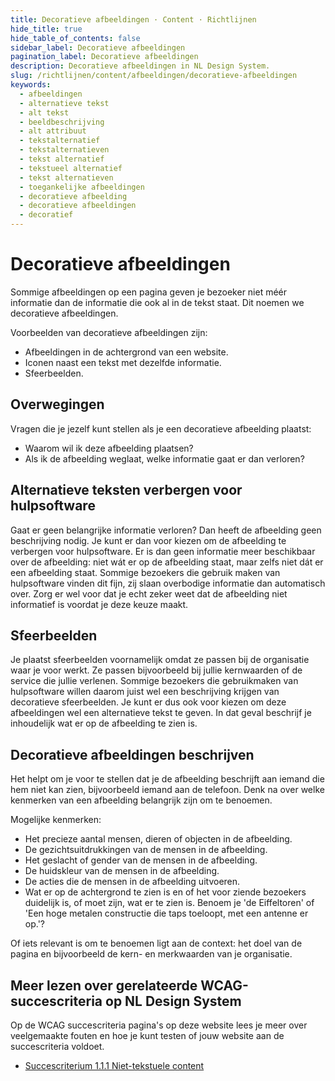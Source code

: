 ```yaml
---
title: Decoratieve afbeeldingen · Content · Richtlijnen
hide_title: true
hide_table_of_contents: false
sidebar_label: Decoratieve afbeeldingen
pagination_label: Decoratieve afbeeldingen
description: Decoratieve afbeeldingen in NL Design System.
slug: /richtlijnen/content/afbeeldingen/decoratieve-afbeeldingen
keywords:
  - afbeeldingen
  - alternatieve tekst
  - alt tekst
  - beeldbeschrijving
  - alt attribuut
  - tekstalternatief
  - tekstalternatieven
  - tekst alternatief
  - tekstueel alternatief
  - tekst alternatieven
  - toegankelijke afbeeldingen
  - decoratieve afbeelding
  - decoratieve afbeeldingen
  - decoratief
---
```


# Decoratieve afbeeldingen

Sommige afbeeldingen op een pagina geven je bezoeker niet méér informatie dan de informatie die ook al in de tekst staat. Dit noemen we decoratieve afbeeldingen.

Voorbeelden van decoratieve afbeeldingen zijn:

- Afbeeldingen in de achtergrond van een website.
- Iconen naast een tekst met dezelfde informatie.
- Sfeerbeelden.

## Overwegingen

Vragen die je jezelf kunt stellen als je een decoratieve afbeelding plaatst:

- Waarom wil ik deze afbeelding plaatsen?
- Als ik de afbeelding weglaat, welke informatie gaat er dan verloren?

## Alternatieve teksten verbergen voor hulpsoftware

Gaat er geen belangrijke informatie verloren? Dan heeft de afbeelding geen beschrijving nodig. Je kunt er dan voor kiezen om de afbeelding te verbergen voor hulpsoftware. Er is dan geen informatie meer beschikbaar over de afbeelding: niet wát er op de afbeelding staat, maar zelfs niet dát er een afbeelding staat. Sommige bezoekers die gebruik maken van hulpsoftware vinden dit fijn, zij slaan overbodige informatie dan automatisch over. Zorg er wel voor dat je echt zeker weet dat de afbeelding niet informatief is voordat je deze keuze maakt.

## Sfeerbeelden

Je plaatst sfeerbeelden voornamelijk omdat ze passen bij de organisatie waar je voor werkt. Ze passen bijvoorbeeld bij jullie kernwaarden of de service die jullie verlenen. Sommige bezoekers die gebruikmaken van hulpsoftware willen daarom juist wel een beschrijving krijgen van decoratieve sfeerbeelden. Je kunt er dus ook voor kiezen om deze afbeeldingen wel een alternatieve tekst te geven. In dat geval beschrijf je inhoudelijk wat er op de afbeelding te zien is.

## Decoratieve afbeeldingen beschrijven

Het helpt om je voor te stellen dat je de afbeelding beschrijft aan iemand die hem niet kan zien, bijvoorbeeld iemand aan de telefoon. Denk na over welke kenmerken van een afbeelding belangrijk zijn om te benoemen.

Mogelijke kenmerken:

- Het precieze aantal mensen, dieren of objecten in de afbeelding.
- De gezichtsuitdrukkingen van de mensen in de afbeelding.
- Het geslacht of gender van de mensen in de afbeelding.
- De huidskleur van de mensen in de afbeelding.
- De acties die de mensen in de afbeelding uitvoeren.
- Wat er op de achtergrond te zien is en of het voor ziende bezoekers duidelijk is, of moet zijn, wat er te zien is. Benoem je 'de Eiffeltoren' of 'Een hoge metalen constructie die taps toeloopt, met een antenne er op.'?

Of iets relevant is om te benoemen ligt aan de context: het doel van de pagina en bijvoorbeeld de kern- en merkwaarden van je organisatie.

## Meer lezen over gerelateerde WCAG-succescriteria op NL Design System

Op de WCAG succescriteria pagina's op deze website lees je meer over veelgemaakte fouten en hoe je kunt testen of jouw website aan de succescriteria voldoet.

- [Succescriterium 1.1.1 Niet-tekstuele content](/wcag/1.1.1)
